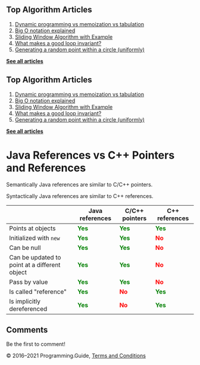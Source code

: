 <span class="underline"></span>

<span class="underline"></span>

## Top Algorithm Articles

1.  [Dynamic programming vs memoization vs tabulation](dynamic-programming-vs-memoization-vs-tabulation.html)
2.  [Big O notation explained](big-o-notation-explained.html)
3.  [Sliding Window Algorithm with Example](sliding-window-example.html)
4.  [What makes a good loop invariant?](what-makes-a-good-loop-invariant.html)
5.  [Generating a random point within a circle (uniformly)](random-point-within-circle.html)

[**See all articles**](index.html)

<span class="underline"></span>

## Top Algorithm Articles

1.  [Dynamic programming vs memoization vs tabulation](dynamic-programming-vs-memoization-vs-tabulation.html)
2.  [Big O notation explained](big-o-notation-explained.html)
3.  [Sliding Window Algorithm with Example](sliding-window-example.html)
4.  [What makes a good loop invariant?](what-makes-a-good-loop-invariant.html)
5.  [Generating a random point within a circle (uniformly)](random-point-within-circle.html)

[**See all articles**](index.html)

# Java References vs C++ Pointers and References

Semantically Java references are similar to C/C++ pointers.

Syntactically Java references are similar to C++ references.

<table><thead><tr class="header"><th></th><th>Java references</th><th>C/C++ pointers</th><th>C++ references</th></tr></thead><tbody><tr class="odd"><td>Points at objects</td><td><span style="font-weight: bold; color: green">Yes</span></td><td><span style="font-weight: bold; color: green">Yes</span></td><td><span style="font-weight: bold; color: green">Yes</span></td></tr><tr class="even"><td>Initialized with <code>new</code></td><td><span style="font-weight: bold; color: green">Yes</span></td><td><span style="font-weight: bold; color: green">Yes</span></td><td><span style="font-weight: bold; color: red">No</span></td></tr><tr class="odd"><td>Can be null</td><td><span style="font-weight: bold; color: green">Yes</span></td><td><span style="font-weight: bold; color: green">Yes</span></td><td><span style="font-weight: bold; color: red">No</span></td></tr><tr class="even"><td>Can be updated to point at a different object</td><td><span style="font-weight: bold; color: green">Yes</span></td><td><span style="font-weight: bold; color: green">Yes</span></td><td><span style="font-weight: bold; color: red">No</span></td></tr><tr class="odd"><td>Pass by value</td><td><span style="font-weight: bold; color: green">Yes</span></td><td><span style="font-weight: bold; color: green">Yes</span></td><td><span style="font-weight: bold; color: red">No</span></td></tr><tr class="even"><td>Is called "reference"</td><td><span style="font-weight: bold; color: green">Yes</span></td><td><span style="font-weight: bold; color: red">No</span></td><td><span style="font-weight: bold; color: green">Yes</span></td></tr><tr class="odd"><td>Is implicitly dereferenced</td><td><span style="font-weight: bold; color: green">Yes</span></td><td><span style="font-weight: bold; color: red">No</span></td><td><span style="font-weight: bold; color: green">Yes</span></td></tr></tbody></table>

## Comments

Be the first to comment!

© 2016–2021 Programming.Guide, [Terms and Conditions](terms-and-conditions.html)
